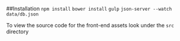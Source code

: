 ##Installation
`npm install`
`bower install`
`gulp`
`json-server --watch data/db.json`


To view the source code for the front-end assets look under the `src` directory
